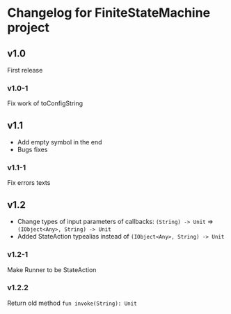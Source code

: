 # Changelog for FiniteStateMachine project

## v1.0

First release

### v1.0-1

Fix work of toConfigString

## v1.1

* Add empty symbol in the end
* Bugs fixes

### v1.1-1

Fix errors texts

## v1.2

* Change types of input parameters of callbacks: `(String) -> Unit` => `(IObject<Any>, String) -> Unit`
* Added StateAction typealias instead of `(IObject<Any>, String) -> Unit`

### v1.2-1

Make Runner to be StateAction

### v1.2.2

Return old method `fun invoke(String): Unit`